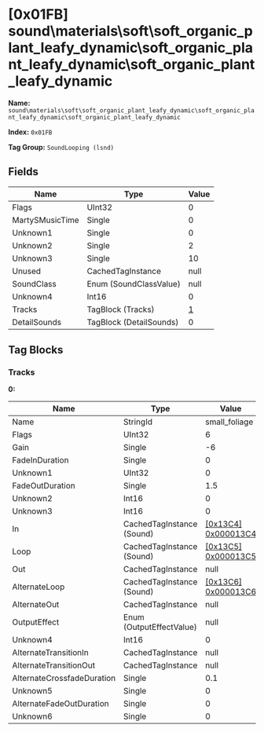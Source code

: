 # [0x01FB] sound\materials\soft\soft_organic_plant_leafy_dynamic\soft_organic_plant_leafy_dynamic\soft_organic_plant_leafy_dynamic

**Name:** ```sound\materials\soft\soft_organic_plant_leafy_dynamic\soft_organic_plant_leafy_dynamic\soft_organic_plant_leafy_dynamic```

**Index:** ```0x01FB```

**Tag Group:** ```SoundLooping (lsnd)```

## Fields

Name	| Type	| Value
---	|---	|---	|
Flags	|UInt32	|0
MartySMusicTime	|Single	|0
Unknown1	|Single	|0
Unknown2	|Single	|2
Unknown3	|Single	|10
Unused	|CachedTagInstance	|null
SoundClass	|Enum (SoundClassValue)	|null
Unknown4	|Int16	|0
Tracks	|TagBlock (Tracks)	|[1](#tracks)
DetailSounds	|TagBlock (DetailSounds)	|0


## Tag Blocks

### Tracks

**0:**

Name	| Type	| Value
---	|---	|---	|
Name	|StringId	|small_foliage
Flags	|UInt32	|6
Gain	|Single	|-6
FadeInDuration	|Single	|0
Unknown1	|UInt32	|0
FadeOutDuration	|Single	|1.5
Unknown2	|Int16	|0
Unknown3	|Int16	|0
In	|CachedTagInstance (Sound)	|[[0x13C4] 0x000013C4](../Sound/13C4.md)
Loop	|CachedTagInstance (Sound)	|[[0x13C5] 0x000013C5](../Sound/13C5.md)
Out	|CachedTagInstance	|null
AlternateLoop	|CachedTagInstance (Sound)	|[[0x13C6] 0x000013C6](../Sound/13C6.md)
AlternateOut	|CachedTagInstance	|null
OutputEffect	|Enum (OutputEffectValue)	|null
Unknown4	|Int16	|0
AlternateTransitionIn	|CachedTagInstance	|null
AlternateTransitionOut	|CachedTagInstance	|null
AlternateCrossfadeDuration	|Single	|0.1
Unknown5	|Single	|0
AlternateFadeOutDuration	|Single	|0
Unknown6	|Single	|0


